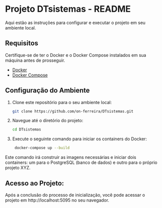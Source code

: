 # Projeto DTsistemas - README

Aqui estão as instruções para configurar e executar o projeto em seu ambiente local.

## Requisitos

Certifique-se de ter o Docker e o Docker Compose instalados em sua máquina antes de prosseguir.

- [Docker](https://docs.docker.com/get-docker/)
- [Docker Compose](https://docs.docker.com/compose/install/)

## Configuração do Ambiente

1. Clone este repositório para o seu ambiente local:

   ```bash
   git clone https://github.com/on-ferreira/DTsistemas.git
   ```

2. Navegue até o diretório do projeto:

   ```bash
   cd DTsistemas
   ```

3. Execute o seguinte comando para iniciar os containers do Docker:

   ```bash
    docker-compose up --build
   ```

Este comando irá construir as imagens necessárias e iniciar dois containers: um para o PostgreSQL (banco de dados) e outro para o próprio projeto XYZ.

## Acesso ao Projeto:

Após a conclusão do processo de inicialização, você pode acessar o projeto em http://localhost:5095 no seu navegador.
